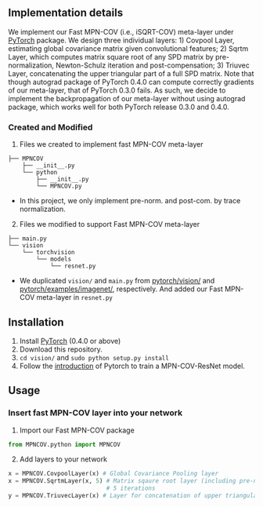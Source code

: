 ## Implementation details
We implement our Fast MPN-COV (i.e., iSQRT-COV) meta-layer under [PyTorch](https://pytorch.org/) package. We design three individual layers: 1) Covpool Layer, estimating global covariance matrix given convolutional features; 2) Sqrtm Layer, which computes matrix square root of any SPD matrix by pre-normalization, Newton-Schulz iteration and post-compensation; 3) Triuvec Layer, concatenating the upper triangular part of a full SPD matrix. Note that though autograd package of PyTorch 0.4.0 can compute correctly gradients of our meta-layer, that of PyTorch 0.3.0 fails. As such, we decide to implement the backpropagation of our meta-layer without using autograd package, which works well for both PyTorch release 0.3.0 and 0.4.0.

### Created and Modified

1. Files we created to implement fast MPN-COV meta-layer
```
├── MPNCOV
    ├── __init__.py
    └── python
        ├── __init__.py
        └── MPNCOV.py
```
 - In this project, we only implement pre-norm. and post-com. by trace normalization.
2. Files we modified to support Fast MPN-COV meta-layer
```
├── main.py
└── vision
    └── torchvision
        └── models
            └── resnet.py
```
 - We duplicated `vision/` and `main.py` from [pytorch/vision/](https://github.com/pytorch/vision) and [pytorch/examples/imagenet/](https://github.com/pytorch/examples/tree/master/imagenet), respectively. And added our Fast MPN-COV meta-layer in `resnet.py`

## Installation

1. Install [PyTorch](https://github.com/pytorch/pytorch) (0.4.0 or above)
2. Download this repository.
3. `cd vision/` and `sudo python setup.py install`
3. Follow the [introduction](https://github.com/pytorch/examples/tree/master/imagenet) of Pytorch to train a MPN-COV-ResNet model.

## Usage
### Insert fast MPN-COV layer into your network
1. Import our Fast MPN-COV package

```python
from MPNCOV.python import MPNCOV
```  
2. Add layers to your network

```python
x = MPNCOV.CovpoolLayer(x) # Global Covariance Pooling layer
x = MPNCOV.SqrtmLayer(x, 5) # Matrix sqaure root layer (including pre-norm., Newton-Schulz iter. and post-com.)
                            # 5 iterations
y = MPNCOV.TriuvecLayer(x) # Layer for concatenation of upper triangular entries
```
